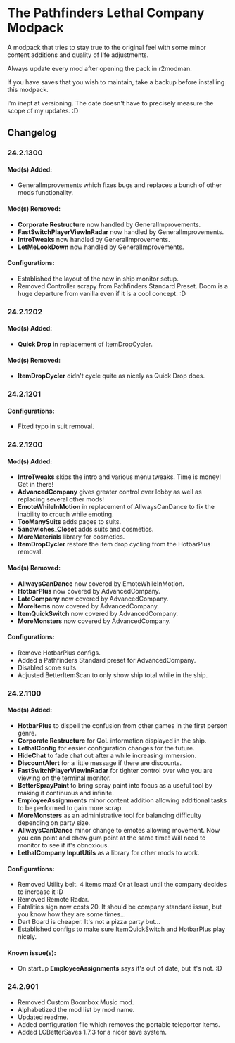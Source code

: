 # The Pathfinders Lethal Company Modpack
 A modpack that tries to stay true to the original feel with some minor content additions and quality of life adjustments.
 
 Always update every mod after opening the pack in r2modman.
 
 If you have saves that you wish to maintain, take a backup before installing this modpack.
 
 I'm inept at versioning. The date doesn't have to precisely measure the scope of my updates. :D 
 
## Changelog
### 24.2.1300
#### Mod(s) Added:
- GeneralImprovements which fixes bugs and replaces a bunch of other mods functionality.

#### Mod(s) Removed:
- **Corporate Restructure** now handled by GeneralImprovements.
- **FastSwitchPlayerViewInRadar** now handled by GeneralImprovements.
- **IntroTweaks** now handled by GeneralImprovements.
- **LetMeLookDown** now handled by GeneralImprovements.

#### Configurations:
- Established the layout of the new in ship monitor setup.
- Removed Controller scrapy from Pathfinders Standard Preset. Doom is a huge departure from vanilla even if it is a cool concept. :D

### 24.2.1202
#### Mod(s) Added:
- **Quick Drop** in replacement of ItemDropCycler.

#### Mod(s) Removed:
- **ItemDropCycler** didn't cycle quite as nicely as Quick Drop does.

### 24.2.1201
#### Configurations:
- Fixed typo in suit removal.

### 24.2.1200
#### Mod(s) Added:
- **IntroTweaks** skips the intro and various menu tweaks. Time is money! Get in there!
- **AdvancedCompany** gives greater control over lobby as well as replacing several other mods!
- **EmoteWhileInMotion** in replacement of AllwaysCanDance to fix the inability to crouch while emoting.
- **TooManySuits** adds pages to suits.
- **5andwiches_Closet** adds suits and cosmetics.
- **MoreMaterials** library for cosmetics.
- **ItemDropCycler** restore the item drop cycling from the HotbarPlus removal.

#### Mod(s) Removed:
- **AllwaysCanDance** now covered by EmoteWhileInMotion.
- **HotbarPlus** now covered by AdvancedCompany.
- **LateCompany** now covered by AdvancedCompany.
- **MoreItems** now covered by AdvancedCompany.
- **ItemQuickSwitch** now covered by AdvancedCompany.
- **MoreMonsters** now covered by AdvancedCompany.

#### Configurations:
- Remove HotbarPlus configs.
- Added a Pathfinders Standard preset for AdvancedCompany.
- Disabled some suits.
- Adjusted BetterItemScan to only show ship total while in the ship.

### 24.2.1100
#### Mod(s) Added:
- **HotbarPlus** to dispell the confusion from other games in the first person genre.
- **Corporate Restructure** for QoL information displayed in the ship.
- **LethalConfig** for easier configuration changes for the future.
- **HideChat** to fade chat out after a while increasing immersion.
- **DiscountAlert** for a little message if there are discounts.
- **FastSwitchPlayerViewInRadar** for tighter control over who you are viewing on the terminal monitor.
- **BetterSprayPaint** to bring spray paint into focus as a useful tool by making it continuous and infinite.
- **EmployeeAssignments** minor content addition allowing additional tasks to be performed to gain more scrap.
- **MoreMonsters** as an administrative tool for balancing difficulty depending on party size.
- **AllwaysCanDance** minor change to emotes allowing movement. Now you can point and ~~chew gum~~ point at the same time! Will need to monitor to see if it's obnoxious.
- **LethalCompany InputUtils** as a library for other mods to work.

#### Configurations:
- Removed Utility belt. 4 items max! Or at least until the company decides to increase it :D
- Removed Remote Radar.
- Fatalities sign now costs 20. It should be company standard issue, but you know how they are some times...
- Dart Board is cheaper. It's not a pizza party but...
- Established configs to make sure ItemQuickSwitch and HotbarPlus play nicely.

#### Known issue(s):
- On startup **EmployeeAssignments** says it's out of date, but it's not. :D

### 24.2.901
- Removed Custom Boombox Music mod.
- Alphabetized the mod list by mod name.
- Updated readme.
- Added configuration file which removes the portable teleporter items.
- Added LCBetterSaves 1.7.3 for a nicer save system.